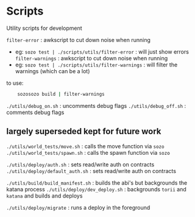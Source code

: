 # Scripts

Utility scripts for development

`filter-error`          : awkscript to cut down noise when running
- eg: `sozo test | ./scripts/utils/filter-error` : will just show errors
`filter-warnings`       : awkscript to cut down noise when running
- eg: `sozo test | ./scripts/utils/filter-warnings` : will filter the warnings (which can be a lot)

to use:
```sh
    sozosozo build | filter-warnings
```

`./utils/debug_on.sh`   : uncomments debug flags
`./utils/debug_off.sh`  : comments debug flags

## largely superseded kept for future work
`./utils/world_tests/move.sh`   : calls the move function via `sozo`
`./utils/world_tests/spawn.sh`  : calls the spawn function via `sozo`

`./utils/deploy/auth.sh`    : sets read/write auth on contracts
`./utils/deploy/default_auth.sh`    : sets read/write auth on contracts

`./utils/build/build_manifest.sh`   : builds the abi's but backgrounds the katana process
`./utils/deploy/dev_deploy.sh`  : backgrounds `torii` and `katana` and builds and deploys

`./utils/deploy/migrate`    : runs a deploy in the foreground
